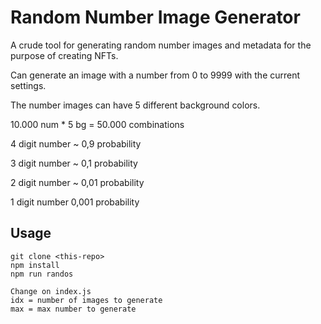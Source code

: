 # Random Number Image Generator

A crude tool for generating random number images and metadata for the purpose of creating NFTs.

Can generate an image with a number from 0 to 9999 with the current settings.

The number images can have 5 different background colors.

10.000 num \* 5 bg = 50.000 combinations

4 digit number ~ 0,9 probability

3 digit number ~ 0,1 probability

2 digit number ~ 0,01 probability

1 digit number 0,001 probability

## Usage

```
git clone <this-repo>
npm install
npm run randos
```
```
Change on index.js
idx = number of images to generate
max = max number to generate
```
